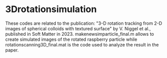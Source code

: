 # 3Drotationsimulation
These codes are related to the publication: "3-D rotation tracking from 2-D images of spherical colloids with textured surface" by V. Niggel et al., published in Soft Matter in 2023.
makenewsimparticle_final.m allows to create simulated images of the rotated raspberry particle while rotationscanning3D_final.mat is the code used to analyze the result in the paper. 
